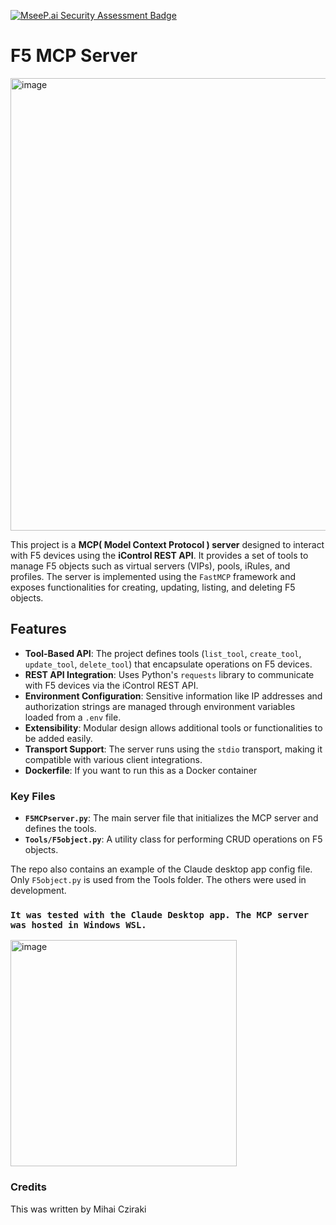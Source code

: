 [![MseeP.ai Security Assessment Badge](https://mseep.net/pr/czirakim-f5-mcp-server-badge.png)](https://mseep.ai/app/czirakim-f5-mcp-server)

# F5 MCP Server

<img width="724" alt="image" src="https://github.com/user-attachments/assets/6bffb811-3e89-49fb-9d31-c7173afc9adc" />

This project is a **MCP( Model Context Protocol ) server** designed to interact with F5 devices using the **iControl REST API**. It provides a set of tools to manage F5 objects such as virtual servers (VIPs), pools, iRules, and profiles. The server is implemented using the `FastMCP` framework and exposes functionalities for creating, updating, listing, and deleting F5 objects.

## Features

- **Tool-Based API**: The project defines tools (`list_tool`, `create_tool`, `update_tool`, `delete_tool`) that encapsulate operations on F5 devices.
- **REST API Integration**: Uses Python's `requests` library to communicate with F5 devices via the iControl REST API.
- **Environment Configuration**: Sensitive information like IP addresses and authorization strings are managed through environment variables loaded from a `.env` file.
- **Extensibility**: Modular design allows additional tools or functionalities to be added easily.
- **Transport Support**: The server runs using the `stdio` transport, making it compatible with various client integrations.
- **Dockerfile**: If you want to run this as a Docker container

### Key Files

- **`F5MCPserver.py`**: The main server file that initializes the MCP server and defines the tools.
- **`Tools/F5object.py`**: A utility class for performing CRUD operations on F5 objects.

The repo also contains an example of the Claude desktop app config file.
Only `F5object.py` is used from the Tools folder. The others were used in development.

### `It was tested with the Claude Desktop app. The MCP server was hosted in Windows WSL.`


<img width="362" alt="image" src="https://github.com/user-attachments/assets/06ac07e0-2ab7-4675-8c7b-c3809bc364ad" />


### Credits
This was written by Mihai Cziraki
